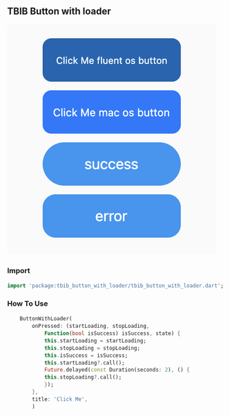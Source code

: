 ##  TBIB Button with loader

<img src="assets/github/screenshot.png" />


### Import

```dart
import 'package:tbib_button_with_loader/tbib_button_with_loader.dart';
```

### How To Use

```dart
    ButtonWithLoader(
        onPressed: (startLoading, stopLoading,
            Function(bool isSuccess) isSuccess, state) {
            this.startLoading = startLoading;
            this.stopLoading = stopLoading;
            this.isSuccess = isSuccess;
            this.startLoading?.call();
            Future.delayed(const Duration(seconds: 2), () {
            this.stopLoading?.call();
            });
        },
        title: 'Click Me',
        )
```

